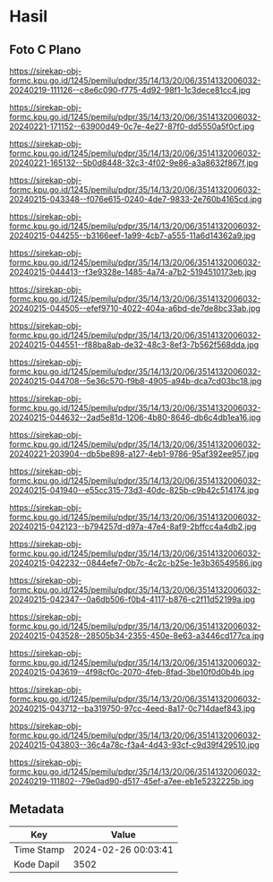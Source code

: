 # Hasil

## Foto C Plano

https://sirekap-obj-formc.kpu.go.id/1245/pemilu/pdpr/35/14/13/20/06/3514132006032-20240219-111126--c8e6c090-f775-4d92-98f1-1c3dece81cc4.jpg

https://sirekap-obj-formc.kpu.go.id/1245/pemilu/pdpr/35/14/13/20/06/3514132006032-20240221-171152--63900d49-0c7e-4e27-87f0-dd5550a5f0cf.jpg

https://sirekap-obj-formc.kpu.go.id/1245/pemilu/pdpr/35/14/13/20/06/3514132006032-20240221-165132--5b0d8448-32c3-4f02-9e86-a3a8632f867f.jpg

https://sirekap-obj-formc.kpu.go.id/1245/pemilu/pdpr/35/14/13/20/06/3514132006032-20240215-043348--f076e615-0240-4de7-9833-2e760b4165cd.jpg

https://sirekap-obj-formc.kpu.go.id/1245/pemilu/pdpr/35/14/13/20/06/3514132006032-20240215-044255--b3166eef-1a99-4cb7-a555-11a6d14362a9.jpg

https://sirekap-obj-formc.kpu.go.id/1245/pemilu/pdpr/35/14/13/20/06/3514132006032-20240215-044413--f3e9328e-1485-4a74-a7b2-5194510173eb.jpg

https://sirekap-obj-formc.kpu.go.id/1245/pemilu/pdpr/35/14/13/20/06/3514132006032-20240215-044505--efef9710-4022-404a-a6bd-de7de8bc33ab.jpg

https://sirekap-obj-formc.kpu.go.id/1245/pemilu/pdpr/35/14/13/20/06/3514132006032-20240215-044551--f88ba8ab-de32-48c3-8ef3-7b562f568dda.jpg

https://sirekap-obj-formc.kpu.go.id/1245/pemilu/pdpr/35/14/13/20/06/3514132006032-20240215-044708--5e36c570-f9b8-4905-a94b-dca7cd03bc18.jpg

https://sirekap-obj-formc.kpu.go.id/1245/pemilu/pdpr/35/14/13/20/06/3514132006032-20240215-044632--2ad5e81d-1206-4b80-8646-db6c4db1ea16.jpg

https://sirekap-obj-formc.kpu.go.id/1245/pemilu/pdpr/35/14/13/20/06/3514132006032-20240221-203904--db5be898-a127-4eb1-9786-95af392ee957.jpg

https://sirekap-obj-formc.kpu.go.id/1245/pemilu/pdpr/35/14/13/20/06/3514132006032-20240215-041940--e55cc315-73d3-40dc-825b-c9b42c514174.jpg

https://sirekap-obj-formc.kpu.go.id/1245/pemilu/pdpr/35/14/13/20/06/3514132006032-20240215-042123--b794257d-d97a-47e4-8af9-2bffcc4a4db2.jpg

https://sirekap-obj-formc.kpu.go.id/1245/pemilu/pdpr/35/14/13/20/06/3514132006032-20240215-042232--0844efe7-0b7c-4c2c-b25e-1e3b36549586.jpg

https://sirekap-obj-formc.kpu.go.id/1245/pemilu/pdpr/35/14/13/20/06/3514132006032-20240215-042347--0a6db506-f0b4-4117-b876-c2f11d52199a.jpg

https://sirekap-obj-formc.kpu.go.id/1245/pemilu/pdpr/35/14/13/20/06/3514132006032-20240215-043528--28505b34-2355-450e-8e63-a3446cd177ca.jpg

https://sirekap-obj-formc.kpu.go.id/1245/pemilu/pdpr/35/14/13/20/06/3514132006032-20240215-043619--4f98cf0c-2070-4feb-8fad-3be10f0d0b4b.jpg

https://sirekap-obj-formc.kpu.go.id/1245/pemilu/pdpr/35/14/13/20/06/3514132006032-20240215-043712--ba319750-97cc-4eed-8a17-0c714daef843.jpg

https://sirekap-obj-formc.kpu.go.id/1245/pemilu/pdpr/35/14/13/20/06/3514132006032-20240215-043803--36c4a78c-f3a4-4d43-93cf-c9d39f429510.jpg

https://sirekap-obj-formc.kpu.go.id/1245/pemilu/pdpr/35/14/13/20/06/3514132006032-20240219-111802--79e0ad90-d517-45ef-a7ee-eb1e5232225b.jpg


## Metadata

| Key        | Value               |
| ---------- | ------------------- |
| Time Stamp | 2024-02-26 00:03:41 |
| Kode Dapil | 3502                |



